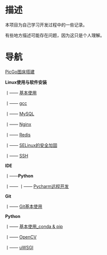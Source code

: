 # 描述

本项目为自己学习开发过程中的一些记录。

有些地方描述可能存在问题，因为这只是个人理解。

# 导航

[PicGo图床搭建](https://gitee.com/Lumoonc/tuffynotes/blob/gitee/PicGo%E6%90%AD%E5%BB%BA%E5%9B%BE%E5%BA%8A.md)

**Linux使用与软件安装**

丨—— [基本使用](https://gitee.com/Lumoonc/tuffynotes/blob/gitee/Linux使用与软件安装/基本使用.md)

丨—— [gcc](https://gitee.com/Lumoonc/tuffynotes/blob/gitee/Linux使用与软件安装/gcc.md)

丨—— [MySQL](https://gitee.com/Lumoonc/tuffynotes/blob/gitee/Linux使用与软件安装/MySQL.md)

丨—— [Nginx](https://gitee.com/Lumoonc/tuffynotes/blob/gitee/Linux使用与软件安装/Nginx.md)

丨—— [Redis](https://gitee.com/Lumoonc/tuffynotes/blob/gitee/Linux使用与软件安装/Redis.md)

丨—— [SELinux的安全加固](https://gitee.com/Lumoonc/tuffynotes/blob/gitee/Linux使用与软件安装/SELinux的安全加固.md)

丨—— [SSH](https://gitee.com/Lumoonc/tuffynotes/blob/gitee/python/Linux使用与软件安装/SSH.md)

**IDE**

丨——**Python**

丨—— 丨—— [Pycharm远程开发](https://gitee.com/Lumoonc/tuffynotes/blob/gitee/IDE/Python/PyCharm远程开发.md)		

**Git**

丨——  [Git基本使用](https://gitee.com/Lumoonc/tuffynotes/blob/gitee/Git/Git使用.md)

**Python**

丨—— [基本使用_conda & pip](https://gitee.com/Lumoonc/tuffynotes/blob/gitee/Python/基本使用_conda%20&%20pip.md)

丨—— [OpenCV](https://gitee.com/Lumoonc/tuffynotes/blob/gitee/python/OpenCV.md)

丨—— [uWSGI](https://gitee.com/Lumoonc/tuffynotes/blob/gitee/python/uWSGI.md)